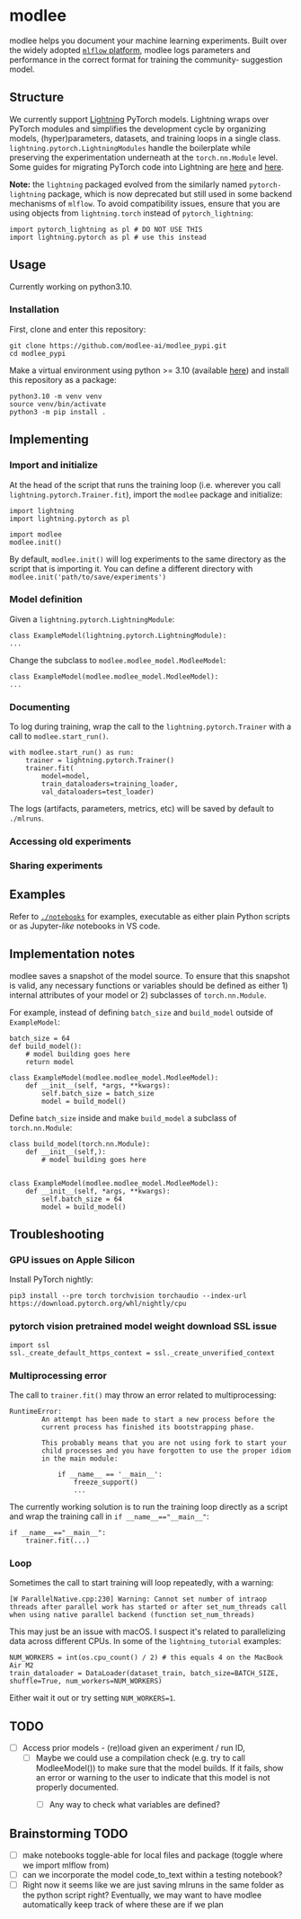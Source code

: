 # modlee

modlee helps you document your machine learning experiments.
Built over the widely adopted [`mlflow` platform](https://mlflow.org), modlee logs parameters and performance in the correct format for training the community- suggestion model.

## Structure
We currently support [Lightning](https://github.com/Lightning-AI/lightning) PyTorch models.
Lightning wraps over PyTorch modules and simplifies the development cycle by organizing models, (hyper)parameters, datasets, and training loops in a single class.
`lightning.pytorch.LightningModules` handle the boilerplate while preserving the experimentation underneath at the `torch.nn.Module` level.
Some guides for migrating PyTorch code into Lightning are [here](https://lightning.ai/docs/pytorch/stable/starter/converting.html) and [here](https://towardsdatascience.com/from-pytorch-to-pytorch-lightning-a-gentle-introduction-b371b7caaf09).

**Note:** the `lightning` packaged evolved from the similarly named `pytorch-lightning` package, which is now deprecated but still used in some backend mechanisms of `mlflow`. To avoid compatibility issues, ensure that you are using objects from `lightning.torch` instead of `pytorch_lightning`:
```
import pytorch_lightning as pl # DO NOT USE THIS
import lightning.pytorch as pl # use this instead
```

## Usage
Currently working on python3.10.
### Installation
First, clone and enter this repository:
```
git clone https://github.com/modlee-ai/modlee_pypi.git
cd modlee_pypi
```

Make a virtual environment using python >= 3.10 (available [here](https://www.python.org/downloads/)) and install this repository as a package:
```
python3.10 -m venv venv
source venv/bin/activate
python3 -m pip install .
```

## Implementing 

### Import and initialize
At the head of the script that runs the training loop (i.e. wherever you call `lightning.pytorch.Trainer.fit`), import the `modlee` package and initialize:
```
import lightning
import lightning.pytorch as pl

import modlee
modlee.init()
```
By default, `modlee.init()` will log experiments to the same directory as the script that is importing it.
You can define a different directory with `modlee.init('path/to/save/experiments')`

### Model definition
Given a `lightning.pytorch.LightningModule`:
```
class ExampleModel(lightning.pytorch.LightningModule):
...
```

Change the subclass to `modlee.modlee_model.ModleeModel`:
```
class ExampleModel(modlee.modlee_model.ModleeModel):
...
```
### Documenting
To log during training, wrap the call to the `lightning.pytorch.Trainer` with a call to `modlee.start_run()`.
```
with modlee.start_run() as run:
    trainer = lightning.pytorch.Trainer()
    trainer.fit(
        model=model,
        train_dataloaders=training_loader,
        val_dataloaders=test_loader)
```

The logs (artifacts, parameters, metrics, etc) will be saved by default to `./mlruns`.

### Accessing old experiments

### Sharing experiments

## Examples
Refer to [`./notebooks`](./notebooks) for examples, executable as either plain Python scripts or as Jupyter-*like* notebooks in VS code.

## Implementation notes
modlee saves a snapshot of the model source.
To ensure that this snapshot is valid, any necessary functions or variables should be defined as either 1) internal attributes of your model or 2) subclasses of `torch.nn.Module`.

For example, instead of defining `batch_size` and `build_model` outside of `ExampleModel`:
```
batch_size = 64
def build_model():
    # model building goes here
    return model

class ExampleModel(modlee.modlee_model.ModleeModel):
    def __init__(self, *args, **kwargs):
        self.batch_size = batch_size
        model = build_model()
```

Define `batch_size` inside and make `build_model` a subclass of `torch.nn.Module`:
```
class build_model(torch.nn.Module):
    def __init__(self,):
        # model building goes here
        

class ExampleModel(modlee.modlee_model.ModleeModel):
    def __init__(self, *args, **kwargs):
        self.batch_size = 64
        model = build_model()
```

## Troubleshooting

### GPU issues on Apple Silicon
Install PyTorch nightly:
```
pip3 install --pre torch torchvision torchaudio --index-url https://download.pytorch.org/whl/nightly/cpu
```

### pytorch vision pretrained model weight download SSL issue
```
import ssl
ssl._create_default_https_context = ssl._create_unverified_context
```

### Multiprocessing error
The call to `trainer.fit()` may throw an error related to multiprocessing:
```
RuntimeError: 
        An attempt has been made to start a new process before the
        current process has finished its bootstrapping phase.

        This probably means that you are not using fork to start your
        child processes and you have forgotten to use the proper idiom
        in the main module:

            if __name__ == '__main__':
                freeze_support()
                ...
```

The currently working solution is to run the training loop directly as a script and wrap the training call in `if __name__=="__main__"`:
```
if __name__=="__main__":
    trainer.fit(...)
```

### Loop
Sometimes the call to start training will loop repeatedly, with a warning:
```
[W ParallelNative.cpp:230] Warning: Cannot set number of intraop threads after parallel work has started or after set_num_threads call when using native parallel backend (function set_num_threads)
```
This may just be an issue with macOS.
I suspect it's related to parallelizing data across different CPUs.
In some of the `lightning_tutorial` examples:
```
NUM_WORKERS = int(os.cpu_count() / 2) # this equals 4 on the MacBook Air M2
train_dataloader = DataLoader(dataset_train, batch_size=BATCH_SIZE, shuffle=True, num_workers=NUM_WORKERS)
```
Either wait it out or try setting `NUM_WORKERS=1`.

## TODO
- [ ] Access prior models - (re)load given an experiment / run ID, 
  - [ ] Maybe we could use a compilation check (e.g. try to call ModleeModel()) to make sure that the model builds. If it fails, show an error or warning to the user to indicate that this model is not properly documented.
    - [ ] Any way to check what variables are defined?


## Brainstorming TODO
- [ ] make notebooks toggle-able for local files and package (toggle where we import mlflow from)
- [ ] can we incorporate the model code_to_text within a testing notebook?
- [ ] Right now it seems like we are just saving mlruns in the same folder as the python script right? Eventually, we may want to have modlee automatically keep track of where these are if we plan 
